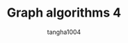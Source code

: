 ---
layout: post
title: Graph algorithms 4
subtitle:
categories: algorithm
author: tangha1004
tags: [algorithm]
---